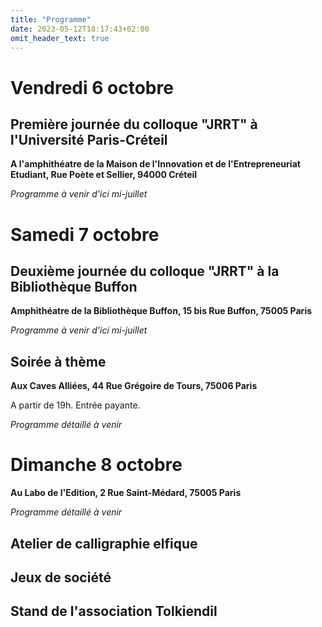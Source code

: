```yaml
---
title: "Programme"
date: 2023-05-12T18:17:43+02:00
omit_header_text: true
---
```


# Vendredi 6 octobre
## Première journée du colloque "JRRT" à l'Université Paris-Créteil
**A l'amphithéatre de la Maison de l'Innovation et de l'Entrepreneuriat Etudiant, Rue Poète et Sellier, 94000 Créteil**

*Programme à venir d'ici mi-juillet*

# Samedi 7 octobre
## Deuxième journée du colloque "JRRT" à la Bibliothèque Buffon
**Amphithéatre de la Bibliothèque Buffon, 15 bis Rue Buffon, 75005 Paris**

*Programme à venir d'ici mi-juillet*

## Soirée à thème
**Aux Caves Alliées, 44 Rue Grégoire de Tours, 75006 Paris**

A partir de 19h. Entrée payante.

*Programme détaillé à venir*

# Dimanche 8 octobre
**Au Labo de l'Edition, 2 Rue Saint-Médard, 75005 Paris**

*Programme détaillé à venir*

## Atelier de calligraphie elfique
## Jeux de société
## Stand de l'association Tolkiendil

